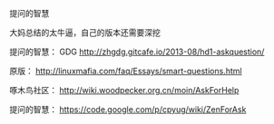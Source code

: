 提问的智慧

大妈总结的太牛逼，自己的版本还需要深挖

提问的智慧：
GDG http://zhgdg.gitcafe.io/2013-08/hd1-askquestion/

原版：
http://linuxmafia.com/faq/Essays/smart-questions.html

啄木鸟社区：
http://wiki.woodpecker.org.cn/moin/AskForHelp

提问的智慧：
https://code.google.com/p/cpyug/wiki/ZenForAsk
